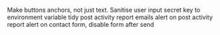 Make buttons anchors, not just text.
Sanitise user input
secret key to environment variable
tidy post activity report emails
alert on post activity report
alert on contact form, disable form after send
